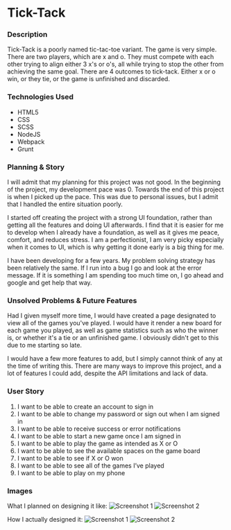 # Tick-Tack

### Description
Tick-Tack is a poorly named tic-tac-toe variant. The game is very simple. There are two players, which are x and o. They must compete with each other trying to align either 3 x's or o's, all while trying to stop the other from achieving the same goal. There are 4 outcomes to tick-tack. Either x or o win, or they tie, or the game is unfinished and discarded.

### Technologies Used

- HTML5
- CSS
- SCSS
- NodeJS
- Webpack
- Grunt

### Planning & Story
I will admit that my planning for this project was not good. In the beginning of the project, my development pace was 0. Towards the end of this project is when I picked up the pace. This was due to personal issues, but I admit that I handled the entire situation poorly.

I started off creating the project with a strong UI foundation, rather than getting all the features and doing UI afterwards. I find that it is easier for me to develop when I already have a foundation, as well as it gives me peace, comfort, and reduces stress. I am a perfectionist, I am very picky especially when it comes to UI, which is why getting it done early is a big thing for me.

I have been developing for a few years. My problem solving strategy has been relatively the same. If I run into a bug I go and look at the error message. If it is something I am spending too much time on, I go ahead and google and get help that way.

### Unsolved Problems & Future Features
Had I given myself more time, I would have created a page designated to view all of the games you've played. I would have it render a new board for each game you played, as well as game statistics such as who the winner is, or whether it's a tie or an unfinished game. I obviously didn't get to this due to me starting so late.

I would have a few more features to add, but I simply cannot think of any at the time of writing this. There are many ways to improve this project, and a lot of features I could add, despite the API limitations and lack of data.

### User Story
1. I want to be able to create an account to sign in
2. I want to be able to change my password or sign out when I am signed in
3. I want to be able to receive success or error notifications
4. I want to be able to start a new game once I am signed in
5. I want to be able to play the game as intended as X or O
6. I want to be able to see the available spaces on the game board
7. I want to be able to see if X or O won
8. I want to be able to see all of the games I’ve played
9. I want to be able to play on my phone

### Images
What I planned on designing it like:
![Screenshot 1](https://i.imgur.com/2PSek5x.png)
![Screenshot 2](https://i.imgur.com/OF1pZoL.png)

How I actually designed it:
![Screenshot 1](https://i.imgur.com/nC7uavv.png)
![Screenshot 2](https://i.imgur.com/loRm11H.png)
